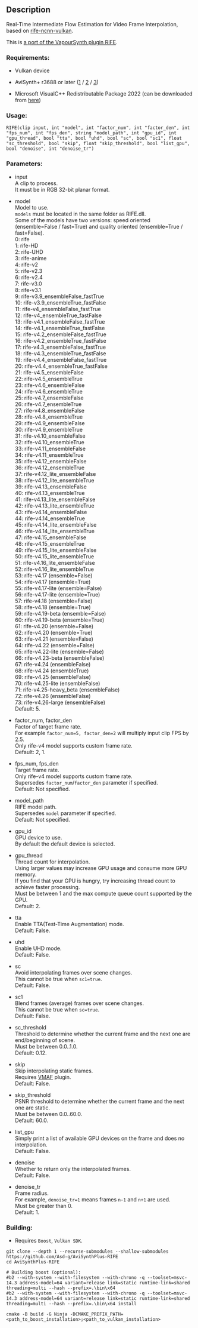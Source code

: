 ## Description

Real-Time Intermediate Flow Estimation for Video Frame Interpolation, based on [rife-ncnn-vulkan](https://github.com/nihui/rife-ncnn-vulkan).

This is [a port of the VapourSynth plugin RIFE](https://github.com/HomeOfVapourSynthEvolution/VapourSynth-RIFE-ncnn-Vulkan).

### Requirements:

- Vulkan device

- AviSynth+ r3688 or later ([1](https://github.com/AviSynth/AviSynthPlus/releases) / [2](https://forum.doom9.org/showthread.php?t=181351) / [3](https://gitlab.com/uvz/AviSynthPlus-Builds))

- Microsoft VisualC++ Redistributable Package 2022 (can be downloaded from [here](https://github.com/abbodi1406/vcredist/releases))

### Usage:

```
RIFE(clip input, int "model", int "factor_num", int "factor_den", int "fps_num", int "fps_den", string "model_path", int "gpu_id", int "gpu_thread", bool "tta", bool "uhd", bool "sc", bool "sc1", float "sc_threshold", bool "skip", float "skip_threshold", bool "list_gpu", bool "denoise", int "denoise_tr")
```

### Parameters:

- input<br>
    A clip to process.<br>
    It must be in RGB 32-bit planar format.

- model<br>
    Model to use.<br>
    `models` must be located in the same folder as RIFE.dll.<br>
    Some of the models have two versions: speed oriented (ensemble=False / fast=True) and quality oriented (ensemble=True / fast=False).<br>
    0: rife<br>
    1: rife-HD<br>
    2: rife-UHD<br>
    3: rife-anime<br>
    4: rife-v2<br>
    5: rife-v2.3<br>
    6: rife-v2.4<br>
    7: rife-v3.0<br>
    8: rife-v3.1<br>
    9: rife-v3.9_ensembleFalse_fastTrue<br>
    10: rife-v3.9_ensembleTrue_fastFalse<br>
    11: rife-v4_ensembleFalse_fastTrue<br>
    12: rife-v4_ensembleTrue_fastFalse<br>
    13: rife-v4.1_ensembleFalse_fastTrue<br>
    14: rife-v4.1_ensembleTrue_fastFalse<br>
    15: rife-v4.2_ensembleFalse_fastTrue<br>
    16: rife-v4.2_ensembleTrue_fastFalse<br>
    17: rife-v4.3_ensembleFalse_fastTrue<br>
    18: rife-v4.3_ensembleTrue_fastFalse<br>
    19: rife-v4.4_ensembleFalse_fastTrue<br>
    20: rife-v4.4_ensembleTrue_fastFalse<br>
    21: rife-v4.5_ensembleFalse<br>
    22: rife-v4.5_ensembleTrue<br>
    23: rife-v4.6_ensembleFalse<br>
    24: rife-v4.6_ensembleTrue<br>
    25: rife-v4.7_ensembleFalse<br>
    26: rife-v4.7_ensembleTrue<br>
    27: rife-v4.8_ensembleFalse<br>
    28: rife-v4.8_ensembleTrue<br>
    29: rife-v4.9_ensembleFalse<br>
    30: rife-v4.9_ensembleTrue<br>
    31: rife-v4.10_ensembleFalse<br>
    32: rife-v4.10_ensembleTrue<br>
    33: rife-v4.11_ensembleFalse<br>
    34: rife-v4.11_ensembleTrue<br>
    35: rife-v4.12_ensembleFalse<br>
    36: rife-v4.12_ensembleTrue<br>
    37: rife-v4.12_lite_ensembleFalse<br>
    38: rife-v4.12_lite_ensembleTrue<br>
    39: rife-v4.13_ensembleFalse<br>
    40: rife-v4.13_ensembleTrue<br>
    41: rife-v4.13_lite_ensembleFalse<br>
    42: rife-v4.13_lite_ensembleTrue<br>
    43: rife-v4.14_ensembleFalse<br>
    44: rife-v4.14_ensembleTrue<br>
    45: rife-v4.14_lite_ensembleFalse<br>
    46: rife-v4.14_lite_ensembleTrue<br>
    47: rife-v4.15_ensembleFalse<br>
    48: rife-v4.15_ensembleTrue<br>
    49: rife-v4.15_lite_ensembleFalse<br>
    50: rife-v4.15_lite_ensembleTrue<br>
    51: rife-v4.16_lite_ensembleFalse<br>
    52: rife-v4.16_lite_ensembleTrue<br>
    53: rife-v4.17 (ensemble=False)<br>
    54: rife-v4.17 (ensemble=True)<br>
    55: rife-v4.17-lite (ensemble=False)<br>
    56: rife-v4.17-lite (ensemble=True)<br>
    57: rife-v4.18 (ensemble=False)<br>
    58: rife-v4.18 (ensemble=True)<br>
    59: rife-v4.19-beta (ensemble=False)<br>
    60: rife-v4.19-beta (ensemble=True)<br>
    61: rife-v4.20 (ensemble=False)<br>
    62: rife-v4.20 (ensemble=True)<br>
    63: rife-v4.21 (ensemble=False)<br>
    64: rife-v4.22 (ensemble=False)<br>
    65: rife-v4.22-lite (ensemble=False)<br>
    66: rife-v4.23-beta (ensembleFalse)<br>
    67: rife-v4.24 (ensembleFalse)<br>
    68: rife-v4.24 (ensembleTrue)<br>
    69: rife-v4.25 (ensembleFalse)<br>
    70: rife-v4.25-lite (ensembleFalse)<br>
    71: rife-v4.25-heavy_beta (ensembleFalse)<br>
    72: rife-v4.26 (ensembleFalse)<br>
    73: rife-v4.26-large (ensembleFalse)<br>
    Default: 5.

- factor_num, factor_den<br>
    Factor of target frame rate.<br>
    For example `factor_num=5, factor_den=2` will multiply input clip FPS by 2.5.<br>
    Only rife-v4 model supports custom frame rate.<br>
    Default: 2, 1.

- fps_num, fps_den<br>
    Target frame rate.<br>
    Only rife-v4 model supports custom frame rate.<br>
    Supersedes `factor_num`/`factor_den` parameter if specified.<br>
    Default: Not specified.

- model_path<br>
    RIFE model path.<br>
    Supersedes `model` parameter if specified.<br>
    Default: Not specified.

- gpu_id<br>
    GPU device to use.<br>
    By default the default device is selected.

- gpu_thread<br>
    Thread count for interpolation.<br>
    Using larger values may increase GPU usage and consume more GPU memory.<br>
    If you find that your GPU is hungry, try increasing thread count to achieve faster processing.<br>
    Must be between 1 and the max compute queue count supported by the GPU.<br>
    Default: 2.

- tta<br>
    Enable TTA(Test-Time Augmentation) mode.<br>
    Default: False.

- uhd<br>
    Enable UHD mode.<br>
    Default: False.
- sc<br>
    Avoid interpolating frames over scene changes.<br>
    This cannot be true when `sc1=true`.<br>
    Default: False.

- sc1<br>
    Blend frames (average) frames over scene changes.<br>
    This cannot be true when `sc=true`.<br>
    Default: False.

- sc_threshold<br>
    Threshold to determine whether the current frame and the next one are end/beginning of scene.<br>
    Must be between 0.0..1.0.<br>
    Default: 0.12.

- skip<br>
    Skip interpolating static frames.<br>
    Requires [VMAF](https://github.com/Asd-g/AviSynth-VMAF) plugin.<br>
    Default: False.

- skip_threshold<br>
    PSNR threshold to determine whether the current frame and the next one are static.<br>
    Must be between 0.0..60.0.<br>
    Default: 60.0.

- list_gpu<br>
    Simply print a list of available GPU devices on the frame and does no interpolation.<br>
    Default: False.

- denoise<br>
    Whether to return only the interpolated frames.<br>
    Default: False.

- denoise_tr<br>
    Frame radius.<br>
    For example, `denoise_tr=1` means frames `n-1` and `n+1` are used.<br>
    Must be greater than 0.<br>
    Default: 1.

### Building:

- Requires `Boost`, `Vulkan SDK`.

```
git clone --depth 1 --recurse-submodules --shallow-submodules https://github.com/Asd-g/AviSynthPlus-RIFE
cd AviSynthPlus-RIFE

# Building boost (optional):
#b2 --with-system --with-filesystem --with-chrono -q --toolset=msvc-14.3 address-model=64 variant=release link=static runtime-link=shared threading=multi --hash --prefix=.\bin\x64
#b2 --with-system --with-filesystem --with-chrono -q --toolset=msvc-14.3 address-model=64 variant=release link=static runtime-link=shared threading=multi --hash --prefix=.\bin\x64 install

cmake -B build -G Ninja -DCMAKE_PREFIX_PATH=<path_to_boost_installation>;<path_to_vulkan_installation>
```
